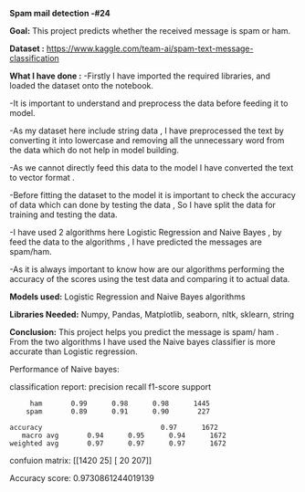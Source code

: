**Spam mail detection -#24**

**Goal:** This project predicts whether the received message is spam or ham.

**Dataset :** https://www.kaggle.com/team-ai/spam-text-message-classification

**What I have done :**
-Firstly I have imported the required libraries, and loaded the dataset onto the notebook.

-It is important to understand and preprocess the data before feeding it to model.

-As my dataset here include string data , I have preprocessed the text by converting it into lowercase and removing all the unnecessary word from the data which do not help in model building.

-As we cannot directly feed this data to the model I have converted the text to vector format .

-Before fitting the dataset to the model it is important to check the accuracy of data which can done by testing the data , So I have split the data for training and testing the data.

-I have used 2 algorithms here Logistic Regression and Naive Bayes , by feed the data to the algorithms , I have predicted the messages are spam/ham.

-As it is always important to know how are our algorithms performing the accuracy of the scores using the test data and comparing it to actual data.

**Models used:** Logistic Regression and Naive Bayes algorithms

**Libraries Needed:** Numpy, Pandas, Matplotlib, seaborn, nltk, sklearn, string

**Conclusion:** This project helps you predict the message is spam/ ham . From the two algorithms I have used the Naive bayes classifier is more accurate than Logistic regression.

Performance of Naive bayes:

classification report:
               precision    recall  f1-score   support

         ham       0.99      0.98      0.98      1445
        spam       0.89      0.91      0.90       227

    accuracy                             0.97      1672
	   macro avg       0.94      0.95      0.94      1672
	weighted avg       0.97      0.97      0.97      1672


confuion matrix:
 [[1420   25]
 [  20  207]]

Accuracy score: 0.9730861244019139
